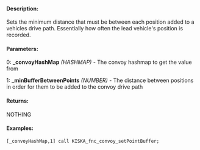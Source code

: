 #### Description:
Sets the minimum distance that must be between each position added to a vehicles drive path. Essentially how often the lead vehicle's position is recorded.

#### Parameters:
0: **_convoyHashMap** *(HASHMAP)* - The convoy hashmap to get the value from

1: **_minBufferBetweenPoints** *(NUMBER)* - The distance between positions in order forthem to be added to the convoy drive path

#### Returns:
NOTHING

#### Examples:
```sqf
[_convoyHashMap,1] call KISKA_fnc_convoy_setPointBuffer;
```

